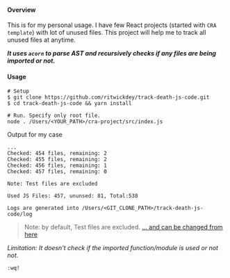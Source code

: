 #### Overview
This is for my personal usage. I have few React projects (started with `CRA template`) with lot of unused files. This project will help me to track all unused files at anytime.

_**It uses `acorn` to parse AST and recursively checks if any files are being imported or not.**_

#### Usage
```
# Setup
$ git clone https://github.com/ritwickdey/track-death-js-code.git
$ cd track-death-js-code && yarn install

# Run. Specify only root file.
node . /Users/<YOUR_PATH>/cra-project/src/index.js  
```

Output for my case

```
...
Checked: 454 files, remaining: 2
Checked: 455 files, remaining: 2
Checked: 456 files, remaining: 1
Checked: 457 files, remaining: 0

Note: Test files are excluded

Used JS Files: 457, ununsed: 81, Total:538

Logs are generated into /Users/<GIT_CLONE_PATH>/track-death-js-code/log
```


> Note: by default, Test files are excluded. [... and can be changed from here](./index.js#L8)

_Limitation: It doesn't check if the imported function/module is used or not not._

`:wq!`